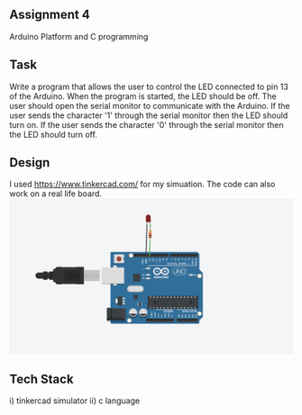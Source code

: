 ## Assignment 4

Arduino Platform and C programming

## Task

Write a program that allows the user to control the LED connected to pin 13 of the Arduino. When the program is started, the LED should be off.
The user should open the serial monitor to communicate with the Arduino. If the user sends the character '1' through the serial monitor then the LED should turn on.
If the user sends the character '0' through the serial monitor then the LED should turn off.

## Design

I used https://www.tinkercad.com/ for my simuation. The code can also work on a real life board.
![alt text](https://github.com/lorrainemutheu/serial_monitor_communication1/blob/master/serial_monitor_as_input/images/simulated_image.png?raw=true)


## Tech Stack

   i) tinkercad simulator
   ii) c language
